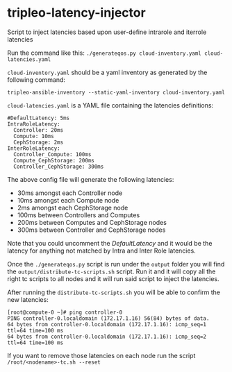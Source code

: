 # tripleo-latency-injector
Script to inject latencies based upon user-define intrarole and iterrole latencies

Run the command like this:
```./generateqos.py cloud-inventory.yaml cloud-latencies.yaml```

```cloud-inventory.yaml``` should be a yaml inventory as generated by the following command:
```
tripleo-ansible-inventory --static-yaml-inventory cloud-inventory.yaml
```

```cloud-latencies.yaml``` is a YAML file containing the latencies definitions:
```
#DefaultLatency: 5ms
IntraRoleLatency:
  Controller: 20ms
  Compute: 10ms
  CephStorage: 2ms
InterRoleLatency:
  Controller_Compute: 100ms
  Compute_CephStorage: 200ms
  Controller_CephStorage: 300ms
```

The above config file will generate the following latencies:
* 30ms amongst each Controller node
* 10ms amongst each Compute node
* 2ms amongst each CephStorage node
* 100ms between Controllers and Computes
* 200ms between Computes and CephStorage nodes
* 300ms between Controller and CephStorage nodes

Note that you could uncomment the *DefaultLatency* and it would be the latency
for anything not matched by Intra and Inter Role latencies.

Once the ```./generateqos.py``` script is run under the ```output``` folder you
will find the ```output/distribute-tc-scripts.sh``` script. Run it
and it will copy all the right tc scripts to all nodes and it will run said script
to inject the latencies.

After running the ```distribute-tc-scripts.sh``` you will be able to confirm the
new latencies:
```
[root@compute-0 ~]# ping controller-0
PING controller-0.localdomain (172.17.1.16) 56(84) bytes of data.
64 bytes from controller-0.localdomain (172.17.1.16): icmp_seq=1 ttl=64 time=100 ms
64 bytes from controller-0.localdomain (172.17.1.16): icmp_seq=2 ttl=64 time=100 ms
```

If you want to remove those latencies on each node run the script ```/root/<nodename>-tc.sh --reset```
